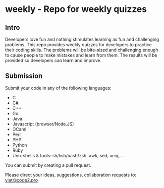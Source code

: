 # weekly - Repo for weekly quizzes

## Intro

Developers love fun and nothing stimulates learning as fun and challenging problems. This repo provides weekly quizzes for developers to practice their coding skills. The problems will be bite-sized and challenging enough to cause people to make mistakes and learn from them. The results will be provided so developers can learn and improve.

## Submission

Submit your code in any of the following languages:

* C
* C#
* C++
* Go
* Java
* Javascript (browser/Node.JS)
* OCaml
* Perl
* PHP
* Python
* Ruby
* Unix shells & tools: sh/ksh/bash/zsh, awk, sed, uniq, ...

You can submit by creating a pull request.

Please direct your ideas, suggestions, collaboration requests to: viet@code2.pro
